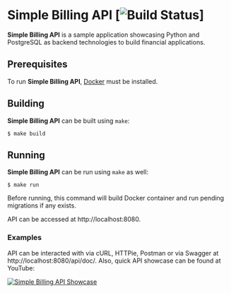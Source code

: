 # Simple Billing API [![Build Status](https://github.com/nickgashkov/simple-billing/workflows/build/badge.svg)]

**Simple Billing API** is a sample application showcasing Python and PostgreSQL
as backend technologies to build financial applications.

## Prerequisites

To run **Simple Billing API**, [Docker](https://docs.docker.com/install/) must be
installed.

## Building

**Simple Billing API** can be built using `make`:

```
$ make build
```

## Running

**Simple Billing API** can be run using `make` as well:

```
$ make run
```

Before running, this command will build Docker container and run pending
migrations if any exists. 

API can be accessed at http://localhost:8080.

### Examples

API can be interacted with via cURL, HTTPie, Postman or via Swagger at
http://localhost:8080/api/doc/. Also, quick API showcase can be found at YouTube:

[![Simple Billing API Showcase](https://img.youtube.com/vi/e9FFsZTtBNc/0.jpg)](https://www.youtu.be/e9FFsZTtBNc)
